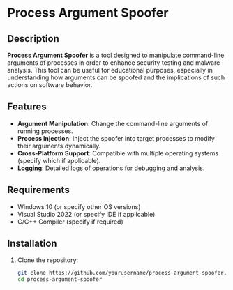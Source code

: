 # Process Argument Spoofer

## Description

**Process Argument Spoofer** is a tool designed to manipulate command-line arguments of processes in order to enhance security testing and malware analysis. This tool can be useful for educational purposes, especially in understanding how arguments can be spoofed and the implications of such actions on software behavior.

## Features

- **Argument Manipulation**: Change the command-line arguments of running processes.
- **Process Injection**: Inject the spoofer into target processes to modify their arguments dynamically.
- **Cross-Platform Support**: Compatible with multiple operating systems (specify which if applicable).
- **Logging**: Detailed logs of operations for debugging and analysis.

## Requirements

- Windows 10 (or specify other OS versions)
- Visual Studio 2022 (or specify IDE if applicable)
- C/C++ Compiler (specify if required)

## Installation

1. Clone the repository:
   ```bash
   git clone https://github.com/yourusername/process-argument-spoofer.git
   cd process-argument-spoofer
